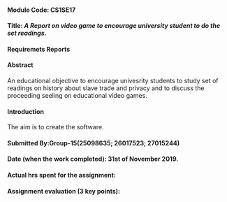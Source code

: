 #### Module Code: CS1SE17
#### Title:  *A Report on video game to encourage university student to do the set readings*.
#### Requiremets Reports
#### Abstract
 An educational objective to encourage univesrity students to study set of readings on history about slave trade and privacy and to discuss the proceeding seeling on educational video games.
#### Introduction
The aim is to create the software.


#### Submitted By:Group-15(25098635; 26017523; 27015244)
#### Date (when the work completed): 31st of November 2019.
#### Actual hrs spent for the assignment:
#### Assignment evaluation (3 key points): 
